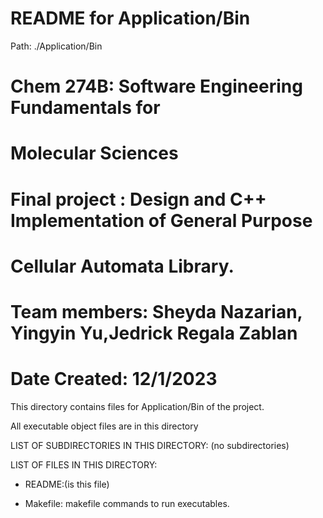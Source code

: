 # README for Application/Bin
Path: ./Application/Bin
# Chem 274B: Software Engineering Fundamentals for
#               Molecular Sciences
# Final project :  Design and C++ Implementation of General Purpose
#                 Cellular Automata Library. 
# Team members: Sheyda Nazarian, Yingyin Yu,Jedrick Regala Zablan 
# Date Created: 12/1/2023 
This directory contains files for Application/Bin of the project.

All executable object files are in this directory 

LIST OF SUBDIRECTORIES IN THIS DIRECTORY:
(no subdirectories)

LIST OF FILES IN THIS DIRECTORY:
- README:(is this file) 

- Makefile: makefile commands to run executables.


